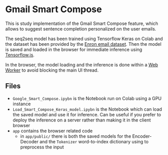 # Gmail Smart Compose

This is study implementation of the Gmail Smart Compose feature, which allows to suggest sentence completion personalized on the user emails.

The seq2seq model has been trained using Tensorflow Keras on Colab and the dataset has been provided by the [Enron email dataset](https://www.kaggle.com/wcukierski/enron-email-dataset). Then the model is saved and loaded in the browser for immediate inference using [Tensorflow.js](https://www.tensorflow.org/js).

In the browser, the model loading and the inference is done within a [Web Worker](https://developer.mozilla.org/en-US/docs/Web/API/Web_Workers_API/Using_web_workers) to avoid blocking the main UI thread.

## Files

- `Google_Smart_Compose.ipybn` is the Notebook run on Colab using a GPU instance
- `Load_Smart_Compose_Keras_model.ipybn` is the Notebook which can load the saved model and use it for inference. Can be useful if you prefer to deploy the inference on a server rather than making it in the client browser
- `app` contains the browser related code
  - in `app/public/` there is both the saved models for the Encoder-Decoder and the `Tokenizer` word-to-index dictionary using to preprocess the input
